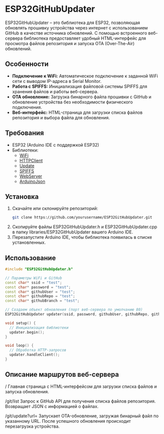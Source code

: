 # ESP32GitHubUpdater

ESP32GitHubUpdater – это библиотека для ESP32, позволяющая обновлять прошивку устройства через интернет с использованием GitHub в качестве источника обновлений. С помощью встроенного веб-сервера библиотека предоставляет удобный HTML-интерфейс для просмотра файлов репозитория и запуска OTA (Over-The-Air) обновлений.

## Особенности

- **Подключение к WiFi:** Автоматическое подключение к заданной WiFi сети с выводом IP-адреса в Serial Monitor.
- **Работа с SPIFFS:** Инициализация файловой системы SPIFFS для хранения файлов и работы веб-сервера.
- **OTA обновление:** Загрузка бинарного файла прошивки с GitHub и обновление устройства без необходимости физического подключения.
- **Веб-интерфейс:** HTML-страница для загрузки списка файлов репозитория и выбора файла для обновления.

## Требования

- ESP32 (Arduino IDE с поддержкой ESP32)
- Библиотеки:
  - [WiFi](https://github.com/espressif/arduino-esp32)
  - [HTTPClient](https://github.com/espressif/arduino-esp32)
  - [Update](https://github.com/espressif/arduino-esp32)
  - [SPIFFS](https://github.com/espressif/arduino-esp32)
  - [WebServer](https://github.com/espressif/arduino-esp32)
  - [ArduinoJson](https://arduinojson.org/)

## Установка

1. Скачайте или склонируйте репозиторий:
   ```bash
   git clone https://github.com/yourusername/ESP32GitHubUpdater.git
2. Скопируйте файлы ESP32GitHubUpdater.h и ESP32GitHubUpdater.cpp в папку libraries/ESP32GitHubUpdater вашего Arduino IDE.
3. Перезапустите Arduino IDE, чтобы библиотека появилась в списке установленных.

## Использование

```cpp
#include "ESP32GitHubUpdater.h"

// Параметры WiFi и GitHub
const char* ssid = "test";
const char* password = "test";
const char* githubUser = "test";
const char* githubRepo = "test";
const char* githubBranch = "test";

// Создаем объект обновления (порт веб-сервера по умолчанию 80)
ESP32GitHubUpdater updater(ssid, password, githubUser, githubRepo, githubBranch);

void setup() {
  // Инициализация библиотеки
  updater.begin();
}

void loop() {
  // Обработка HTTP-запросов
  updater.handleClient();
}
```

## Описание маршрутов веб-сервера

/
Главная страница с HTML-интерфейсом для загрузки списка файлов и запуска обновления.

/git/list
Запрос к GitHub API для получения списка файлов репозитория. Возвращает JSON с информацией о файлах.

/git/update?url=<URL>
Запускает OTA-обновление, загружая бинарный файл по указанному URL. После успешного обновления происходит перезагрузка устройства.

